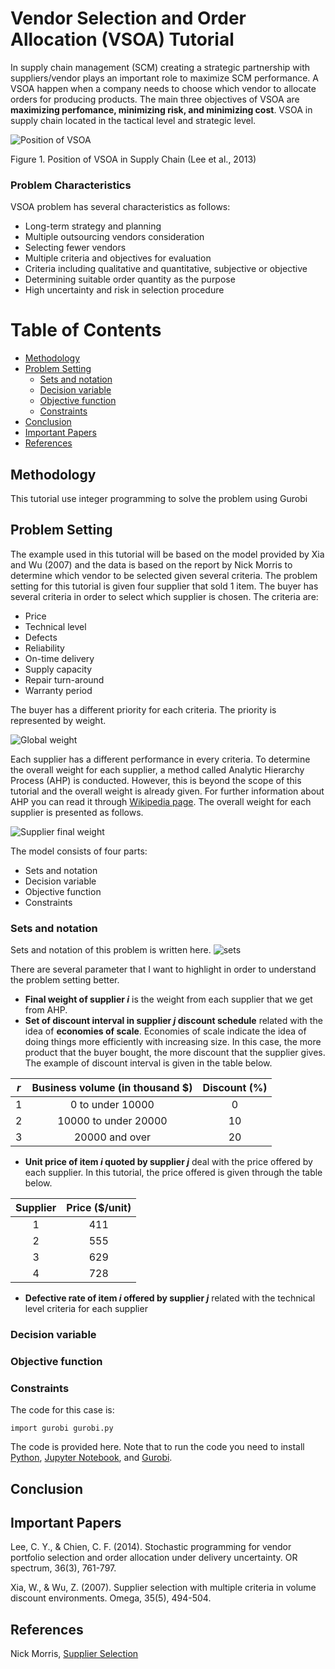 # Vendor Selection and Order Allocation (VSOA) Tutorial


In supply chain management (SCM) creating a strategic partnership with suppliers/vendor plays an important role to maximize SCM performance. A VSOA happen when a company needs to choose which vendor to allocate orders for producing products. The main three objectives of VSOA are **maximizing perfomance, minimizing risk, and minimizing cost**. VSOA in supply chain located in the tactical level and strategic level. 

![Position of VSOA](https://user-images.githubusercontent.com/49055090/85646247-4b3c9080-b6ce-11ea-83e9-192e6fef70e5.PNG)

Figure 1. Position of VSOA in Supply Chain (Lee et al., 2013)

### Problem Characteristics
VSOA problem has several characteristics as follows:
* Long-term strategy and planning
* Multiple outsourcing vendors consideration
* Selecting fewer vendors
* Multiple criteria and objectives for evaluation
* Criteria including qualitative and quantitative, subjective or objective
* Determining suitable order quantity as the purpose
* High uncertainty and risk in selection procedure

# Table of Contents
  * [Methodology](#methodology)
  * [Problem Setting](#problem-setting)
    + [Sets and notation](#sets-and-notation)
    + [Decision variable](#decision-variable)
    + [Objective function](#objective-function)
    + [Constraints](#constraints)
  * [Conclusion](#conclusion)
  * [Important Papers](#important-papers)
  * [References](#references)

## Methodology
This tutorial use integer programming to solve the problem using Gurobi

## Problem Setting
The example used in this tutorial will be based on the model provided by Xia and Wu (2007) and the data is based on the report by Nick Morris to determine which vendor to be selected given several criteria. The problem setting for this tutorial is given four supplier that sold 1 item. The buyer has several criteria in order to select which supplier is chosen. The criteria are:
* Price
* Technical level
* Defects
* Reliability
* On-time delivery
* Supply capacity
* Repair turn-around
* Warranty period

The buyer has a different priority for each criteria. The priority is represented by weight.

![Global weight](https://user-images.githubusercontent.com/49055090/85816417-db95d680-b79d-11ea-8a51-80cc16633aac.PNG)

Each supplier has a different performance in every criteria. To determine the overall weight for each supplier, a method called Analytic Hierarchy Process (AHP) is conducted. However, this is beyond the scope of this tutorial and the overall weight is already given. For further information about AHP you can read it through [Wikipedia page](https://en.wikipedia.org/wiki/Analytic_hierarchy_process). The overall weight for each supplier is presented as follows.

![Supplier final weight](https://user-images.githubusercontent.com/49055090/85817451-98893280-b7a0-11ea-98f3-d7076ee76412.PNG)

The model consists of four parts:
* Sets and notation
* Decision variable
* Objective function
* Constraints

### Sets and notation
Sets and notation of this problem is written here.
![sets](https://user-images.githubusercontent.com/49055090/85819093-1ea77800-b7a5-11ea-8d8e-a4441711acb2.PNG)

There are several parameter that I want to highlight in order to understand the problem setting better.
* __Final weight of supplier _i___ is the weight from each supplier that we get from AHP.
* __Set of discount interval in supplier _j_ discount schedule__ related with the idea of __economies of scale__. Economies of scale indicate the idea of doing things more efficiently with increasing size. In this case, the more product that the buyer bought, the more discount that the supplier gives. The example of discount interval is given in the table below.

| _r_ | Business volume (in thousand $) | Discount (%) |
|:---:| :---:                           | :---:        |
| 1    | 0 to under 10000 | 0 |
| 2 | 10000 to under 20000 | 10 |
| 3 | 20000 and over | 20 |

* __Unit price of item _i_ quoted by supplier _j___ deal with the price offered by each supplier. In this tutorial, the price offered is given through the table below.

| Supplier | Price ($/unit) | 
|:---:| :---: |
| 1 | 411 |
| 2 | 555 | 
| 3 | 629 |
| 4 | 728 |

* __Defective rate of item _i_ offered by supplier _j___ related with the technical level criteria for each supplier

### Decision variable

### Objective function

### Constraints

The code for this case is:
```
import gurobi gurobi.py
```
The code is provided here. Note that to run the code you need to install [Python](https://www.python.org/downloads/), [Jupyter Notebook](https://jupyter.readthedocs.io/en/latest/install.html), and [Gurobi](https://www.gurobi.com/gurobi-and-anaconda-for-windows/). 

## Conclusion

## Important Papers
Lee, C. Y., & Chien, C. F. (2014). Stochastic programming for vendor portfolio selection and order allocation under delivery uncertainty. OR spectrum, 36(3), 761-797.

Xia, W., & Wu, Z. (2007). Supplier selection with multiple criteria in volume discount environments. Omega, 35(5), 494-504.

## References
Nick Morris, [Supplier Selection](https://github.com/N-ickMorris/Supplier-Selection)

